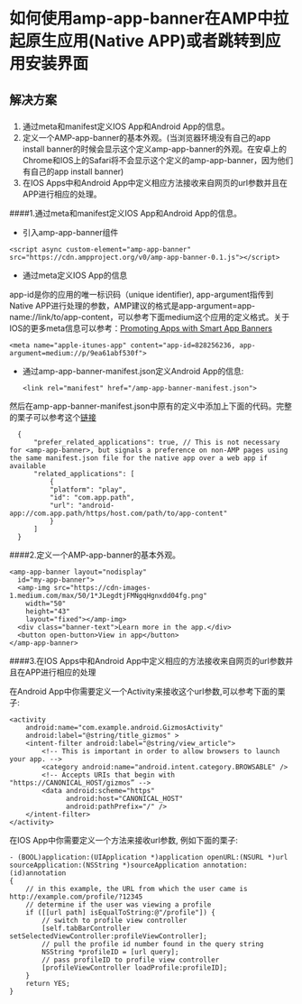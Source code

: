 # 如何使用amp-app-banner在AMP中拉起原生应用(Native APP)或者跳转到应用安装界面

## 解决方案

### 
1. 通过meta和manifest定义IOS App和Android App的信息。
2. 定义一个AMP-app-banner的基本外观。(当浏览器环境没有自己的app install banner的时候会显示这个定义amp-app-banner的外观。在安卓上的Chrome和IOS上的Safari将不会显示这个定义的amp-app-banner，因为他们有自己的app install banner)
3. 在IOS Apps中和Android App中定义相应方法接收来自网页的url参数并且在APP进行相应的处理。




####1.通过meta和manifest定义IOS App和Android App的信息。
* 引入amp-app-banner组件

```
<script async custom-element="amp-app-banner" src="https://cdn.ampproject.org/v0/amp-app-banner-0.1.js"></script>
```

* 通过meta定义IOS App的信息
  
app-id是你的应用的唯一标识码（unique identifier), app-argument指传到Native APP进行处理的参数，AMP建议的格式是app-argument=app-name://link/to/app-content，可以参考下面medium这个应用的定义格式。关于IOS的更多meta信息可以参考：[Promoting Apps  with Smart App Banners](https://developer.apple.com/library/archive/documentation/AppleApplications/Reference/SafariWebContent/PromotingAppswithAppBanners/PromotingAppswithAppBanners.html)

```
<meta name="apple-itunes-app" content="app-id=828256236, app-argument=medium://p/9ea61abf530f">
```

* 通过amp-app-banner-manifest.json定义Android App的信息:
  
  ```
  <link rel="manifest" href="/amp-app-banner-manifest.json">
  ```

然后在amp-app-banner-manifest.json中原有的定义中添加上下面的代码。完整的栗子可以参考这个[链接](https://ampbyexample.com/amp-app-banner-manifest.json)

  ```
    {
        "prefer_related_applications": true, // This is not necessary for <amp-app-banner>, but signals a preference on non-AMP pages using the same manifest.json file for the native app over a web app if available
        "related_applications": [
            {
            "platform": "play",
            "id": "com.app.path",
            "url": "android-app://com.app.path/https/host.com/path/to/app-content"
            }
        ]
    }
  ```


####2.定义一个AMP-app-banner的基本外观。

```
<amp-app-banner layout="nodisplay"
  id="my-app-banner">
  <amp-img src="https://cdn-images-1.medium.com/max/50/1*JLegdtjFMNgqHgnxdd04fg.png"
    width="50"
    height="43"
    layout="fixed"></amp-img>
  <div class="banner-text">Learn more in the app.</div>
  <button open-button>View in app</button>
</amp-app-banner>
```

####3.在IOS Apps中和Android App中定义相应的方法接收来自网页的url参数并且在APP进行相应的处理

在Android App中你需要定义一个Activity来接收这个url参数,可以参考下面的栗子:

```
<activity
    android:name="com.example.android.GizmosActivity"
    android:label="@string/title_gizmos" >
    <intent-filter android:label="@string/view_article">
        <!-- This is important in order to allow browsers to launch your app. -->
        <category android:name="android.intent.category.BROWSABLE" />
        <!-- Accepts URIs that begin with "https://CANONICAL_HOST/gizmos” -->
        <data android:scheme="https"
              android:host="CANONICAL_HOST"
              android:pathPrefix="/" />
    </intent-filter>
</activity>
```

在IOS App中你需要定义一个方法来接收url参数, 例如下面的栗子:

```
- (BOOL)application:(UIApplication *)application openURL:(NSURL *)url sourceApplication:(NSString *)sourceApplication annotation:(id)annotation
{
    // in this example, the URL from which the user came is http://example.com/profile/?12345
    // determine if the user was viewing a profile
    if ([[url path] isEqualToString:@"/profile"]) {
        // switch to profile view controller
        [self.tabBarController setSelectedViewController:profileViewController];
        // pull the profile id number found in the query string
        NSString *profileID = [url query];
        // pass profileID to profile view controller
        [profileViewController loadProfile:profileID];
    }
    return YES;
}
```